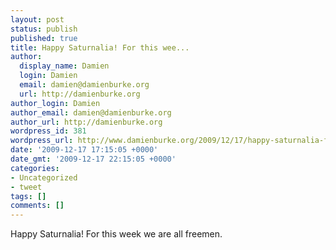 ```yaml
---
layout: post
status: publish
published: true
title: Happy Saturnalia! For this wee...
author:
  display_name: Damien
  login: Damien
  email: damien@damienburke.org
  url: http://damienburke.org
author_login: Damien
author_email: damien@damienburke.org
author_url: http://damienburke.org
wordpress_id: 381
wordpress_url: http://www.damienburke.org/2009/12/17/happy-saturnalia-for-this-wee/
date: '2009-12-17 17:15:05 +0000'
date_gmt: '2009-12-17 22:15:05 +0000'
categories:
- Uncategorized
- tweet
tags: []
comments: []
---
```

<p>Happy Saturnalia! For this week we are all freemen.</p>
